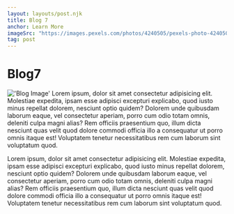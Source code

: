```yaml
---
layout: layouts/post.njk
title: Blog 7
anchor: Learn More
imageSrc: "https://images.pexels.com/photos/4240505/pexels-photo-4240505.jpeg?auto=compress&cs=tinysrgb&w=1260&h=750&dpr=1"
tag: post
---
```


# Blog7
!['Blog Image'](https://images.pexels.com/photos/4240505/pexels-photo-4240505.jpeg?auto=compress&cs=tinysrgb&w=1260&h=750&dpr=1)
Lorem ipsum, dolor sit amet consectetur adipisicing elit. Molestiae expedita, ipsam esse adipisci excepturi explicabo, quod iusto minus repellat dolorem, nesciunt optio quidem? Dolorem unde quibusdam laborum eaque, vel consectetur aperiam, porro cum odio totam omnis, deleniti culpa magni alias? Rem officiis praesentium quo, illum dicta nesciunt quas velit quod dolore commodi officia illo a consequatur ut porro omnis itaque est! Voluptatem tenetur necessitatibus rem cum laborum sint voluptatum quod.

Lorem ipsum, dolor sit amet consectetur adipisicing elit. Molestiae expedita, ipsam esse adipisci excepturi explicabo, quod iusto minus repellat dolorem, nesciunt optio quidem? Dolorem unde quibusdam laborum eaque, vel consectetur aperiam, porro cum odio totam omnis, deleniti culpa magni alias? Rem officiis praesentium quo, illum dicta nesciunt quas velit quod dolore commodi officia illo a consequatur ut porro omnis itaque est! Voluptatem tenetur necessitatibus rem cum laborum sint voluptatum quod.